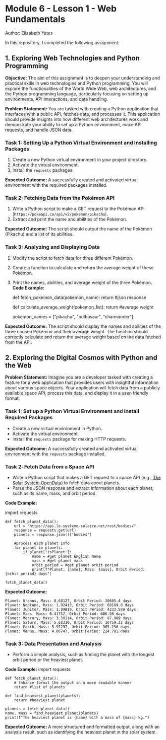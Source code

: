 # Module 6 - Lesson 1 - Web Fundamentals
Author: Elizabeth Yates

In this repository, I completed the following assignment: 

## 1. Exploring Web Technologies and Python Programming

**Objective:** The aim of this assignment is to deepen your understanding and practical skills in web technologies and Python programming. You will explore the functionalities of the World Wide Web, web architectures, and the Python programming language, particularly focusing on setting up environments, API interactions, and data handling.

**Problem Statement:** You are tasked with creating a Python application that interfaces with a public API, fetches data, and processes it. This application should provide insights into how different web architectures work and demonstrate your ability to set up a Python environment, make API requests, and handle JSON data.

### Task 1: Setting Up a Python Virtual Environment and Installing Packages

1. Create a new Python virtual environment in your project directory.
2. Activate the virtual environment.
3. Install the `requests` packages.

**Expected Outcome:** A successfully created and activated virtual environment with the required packages installed.

### Task 2: Fetching Data from the Pokémon API

1. Write a Python script to make a GET request to the Pokémon API (`https://pokeapi.co/api/v2/pokemon/pikachu`).
2. Extract and print the name and abilities of the Pokémon.

**Expected Outcome:** The script should output the name of the Pokémon (Pikachu) and a list of its abilities.

### Task 3: Analyzing and Displaying Data

1. Modify the script to fetch data for three different Pokémon.
2. Create a function to calculate and return the average weight of these Pokémon.
3. Print the names, abilities, and average weight of the three Pokémon. **Code Example:**

    def fetch_pokemon_data(pokemon_name):
        return #json response

    def calculate_average_weight(pokemon_list):
        return #average weight

    pokemon_names = ["pikachu", "bulbasaur", "charmander"]

**Expected Outcome:** The script should display the names and abilities of the three chosen Pokémon and their average weight. The function should correctly calculate and return the average weight based on the data fetched from the API. 

## 2. Exploring the Digital Cosmos with Python and the Web

**Problem Statement:** Imagine you are a developer tasked with creating a feature for a web application that provides users with insightful information about various space objects. Your application will fetch data from a publicly available space API, process this data, and display it in a user-friendly format.

### Task 1: Set up a Python Virtual Environment and Install Required Packages

- Create a new virtual environment in Python. 
- Activate the virtual environment. 
- Install the `requests` package for making HTTP requests.

**Expected Outcome:** A successfully created and activated virtual environment with the `requests` package installed.

### Task 2: Fetch Data from a Space API 

- Write a Python script that makes a GET request to a space API (e.g., [The Solar System OpenData](https://api.le-systeme-solaire.net/en/)) to fetch data about planets.
- Parse the JSON response and extract information about each planet, such as its name, mass, and orbit period.

**Code Example:**

import requests

    def fetch_planet_data():
        url = "https://api.le-systeme-solaire.net/rest/bodies/"
        response = requests.get(url)
        planets = response.json()['bodies']

        #process each planet info
        for planet in planets:
            if planet['isPlanet']:
                name = #get planet English name
                mass = #get planet mass
                orbit_period = #get planet orbit period
                print(f"Planet: {name}, Mass: {mass}, Orbit Period: {orbit_period} days")

    fetch_planet_data()

**Expected Outcome:**

    Planet: Uranus, Mass: 8.68127, Orbit Period: 30685.4 days
    Planet: Neptune, Mass: 1.02413, Orbit Period: 60189.0 days
    Planet: Jupiter, Mass: 1.89819, Orbit Period: 4332.589 days
    Planet: Mars, Mass: 6.41712, Orbit Period: 686.98 days
    Planet: Mercury, Mass: 3.30114, Orbit Period: 87.969 days
    Planet: Saturn, Mass: 5.68336, Orbit Period: 10759.22 days
    Planet: Earth, Mass: 5.97237, Orbit Period: 365.256 days
    Planet: Venus, Mass: 4.86747, Orbit Period: 224.701 days

### Task 3: Data Presentation and Analysis 

- Perform a simple analysis, such as finding the planet with the longest orbit period or the heaviest planet. 

**Code Example:**
    import requests

    def fetch_planet_data():
        # Enhance format the output in a more readable manner
        return #list of planets

    def find_heaviest_planet(planets):
        return #heaviest planet

    planets = fetch_planet_data()
    name, mass = find_heaviest_planet(planets)
    print(f"The heaviest planet is {name} with a mass of {mass} kg.")
    
**Expected Outcome:** A more structured and formatted output, along with an analysis result, such as identifying the heaviest planet in the solar system.

